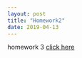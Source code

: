 ```yaml
---
layout: post
title: "Homework2"
date: 2019-04-13
---
```

homework 3 [click here]({{site.baseurl}}/assets/hw3.pdf)
